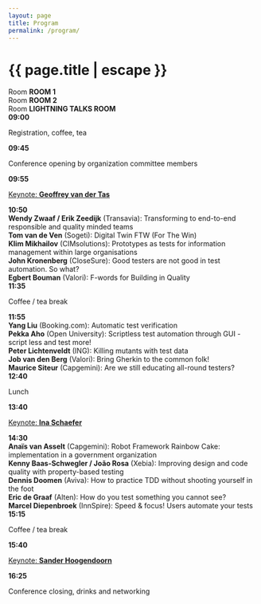 ```yaml
---
layout: page
title: Program
permalink: /program/
---
```


<h1 class="page-title">{{ page.title | escape }}</h1>

<div class="section">
		<div class="row">
			<div class="col s1"></div>
			<div class="col s3 center">Room <b>ROOM 1</b></div>
			<div class="col s3 center">Room <b>ROOM 2</b></div>
			<div class="col s3 center">Room <b>LIGHTNING TALKS ROOM</b></div>
		</div>
		<div class="row">
        	<div class="col s1 right-align"><b>09:00</b></div>
          	<div class="col s9 center"><p>Registration, coffee, tea</p></div>
        </div>
		<div class="row">
			<div class="col s1 right-align"><b>09:45</b></div>
  		<div class="col s9 center light-green lighten-3"><p>Conference opening by organization committee members</p></div>
		</div>
		<div class="row">
			<div class="col s1 right-align"><b>09:55</b></div>
  		<div class="col s9 center light-green lighten-3"><p><a href="/keynotes#keynote2">Keynote: <b>Geoffrey van der Tas</b></a></p></div>
		</div>
		<div class="row">
			<div class="col s1 right-align"><b>10:50</b></div>
			<div class="col s3"><b>Wendy Zwaaf / Erik Zeedijk</b> (Transavia): Transforming to end-to-end responsible and quality minded teams</div>
			<div class="col s3"><b>Tom van de Ven</b> (Sogeti): Digital Twin FTW (For The Win)</div>
			<div class="col s3"><b>Klim Mikhailov</b> (CIMsolutions): Prototypes as tests for information management within large organisations<br/><b>John Kronenberg</b> (CloseSure): Good testers are not good in test automation. So what?<br/><b>Egbert Bouman</b> (Valori): F-words for Building in Quality</div>
		</div>
		<div class="row">
            <div class="col s1 right-align"><b>11:35</b></div>
            <div class="col s9 center light-green lighten-3"><p>Coffee / tea break</p></div>
        </div>
		<div class="row">
			<div class="col s1 right-align"><b>11:55</b></div>
			<div class="col s3"><b>Yang Liu</b> (Booking.com): Automatic test verification</div>
			<div class="col s3"><b>Pekka Aho</b> (Open University): Scriptless test automation through GUI - script less and test more!</div>
			<div class="col s3"><b>Peter Lichtenveldt</b> (ING): Killing mutants with test data<br/><b>Job van den Berg</b> (Valori): Bring Gherkin to the common folk!<br/><b>Maurice Siteur</b> (Capgemini): Are we still educating all-round testers?</div>
		</div>
		<div class="row">
            <div class="col s1 right-align"><b>12:40</b></div>
            <div class="col s9 center light-green lighten-3"><p>Lunch</p></div>
        </div>
        <div class="row">
        	<div class="col s1 right-align"><b>13:40</b></div>
          	<div class="col s9 center light-green lighten-3"><p><a href="/keynotes#keynote3">Keynote: <b>Ina Schaefer</b></a></p></div>
        </div>
		<div class="row">
			<div class="col s1 right-align"><b>14:30</b></div>
			<div class="col s3"><b>Anaïs van Asselt</b> (Capgemini): Robot Framework Rainbow Cake: implementation in a government organization</div>
			<div class="col s3"><b>Kenny Baas-Schwegler / João Rosa</b> (Xebia): Improving design and code quality with property-based testing</div>
			<div class="col s3"><b>Dennis Doomen</b> (Aviva): How to practice TDD without shooting yourself in the foot<br/><b>Eric de Graaf</b> (Alten): How do you test something you cannot see?<br/><b>Marcel Diepenbroek</b> (InnSpire): Speed & focus! Users automate your tests</div>
		</div>
		<div class="row">
            <div class="col s1 right-align"><b>15:15</b></div>
            <div class="col s9 center light-green lighten-3"><p>Coffee / tea break</p></div>
        </div>
		<div class="row">
            <div class="col s1 right-align"><b>15:40</b></div>
            <div class="col s9 center light-green lighten-3"><p><a href="/keynotes#keynote1">Keynote: <b>Sander Hoogendoorn</b></a></p></div>
        </div>
		<div class="row">
            <div class="col s1 right-align"><b>16:25</b></div>
            <div class="col s9 center light-green lighten-3"><p>Conference closing, drinks and networking</p></div>
        </div>
</div>
